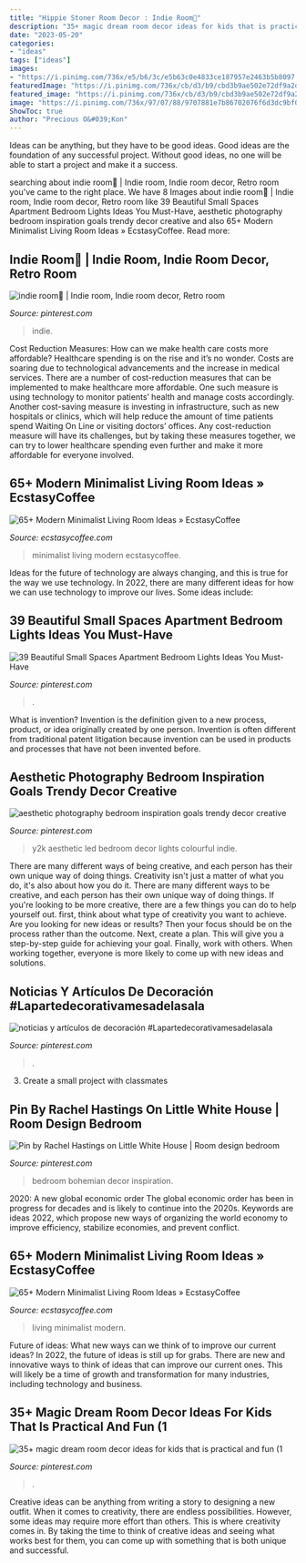 ```yaml
---
title: "Hippie Stoner Room Decor : Indie Room🌈"
description: "35+ magic dream room decor ideas for kids that is practical and fun (1"
date: "2023-05-20"
categories:
- "ideas"
tags: ["ideas"]
images:
- "https://i.pinimg.com/736x/e5/b6/3c/e5b63c0e4833ce187957e2463b5b8097.jpg"
featuredImage: "https://i.pinimg.com/736x/cb/d3/b9/cbd3b9ae502e72df9a2d1fb608ea6697.jpg"
featured_image: "https://i.pinimg.com/736x/cb/d3/b9/cbd3b9ae502e72df9a2d1fb608ea6697.jpg"
image: "https://i.pinimg.com/736x/97/07/88/9707881e7b86702076f6d3dc9bf030e2.jpg"
ShowToc: true
author: "Precious O&#039;Kon"
---
```



Ideas can be anything, but they have to be good ideas. Good ideas are the foundation of any successful project. Without good ideas, no one will be able to start a project and make it a success.

	

		
searching about indie room🌈 | Indie room, Indie room decor, Retro room you've came to the right place. We have 8 Images about indie room🌈 | Indie room, Indie room decor, Retro room like 39 Beautiful Small Spaces Apartment Bedroom Lights Ideas You Must-Have, aesthetic photography bedroom inspiration goals trendy decor creative and also 65+ Modern Minimalist Living Room Ideas » EcstasyCoffee. Read more:
		
    
## Indie Room🌈 | Indie Room, Indie Room Decor, Retro Room

<img loading=lazy src="https://i.pinimg.com/736x/88/eb/17/88eb172a4a773d6e89948486dc08b155.jpg" onerror="this.onerror=null;this.src='https://tse4.mm.bing.net/th?id=OIP.J0v0g89dIaIi9c8PTLmZqgHaNK&amp;pid=15.1';" alt="indie room🌈 | Indie room, Indie room decor, Retro room">

_Source: pinterest.com_

>indie. 

	

Cost Reduction Measures: How can we make health care costs more affordable?
Healthcare spending is on the rise and it’s no wonder. Costs are soaring due to technological advancements and the increase in medical services. There are a number of cost-reduction measures that can be implemented to make healthcare more affordable. One such measure is using technology to monitor patients’ health and manage costs accordingly. Another cost-saving measure is investing in infrastructure, such as new hospitals or clinics, which will help reduce the amount of time patients spend Waiting On Line or visiting doctors’ offices.
Any cost-reduction measure will have its challenges, but by taking these measures together, we can try to lower healthcare spending even further and make it more affordable for everyone involved.

    
## 65+ Modern Minimalist Living Room Ideas » EcstasyCoffee

<img loading=lazy src="https://i0.wp.com/www.ecstasycoffee.com/wp-content/uploads/2016/10/Minimalist-Living-Room-Ideas-27.jpg" onerror="this.onerror=null;this.src='https://tse1.mm.bing.net/th?id=OIP.hdNRSoXMWtozbFK8ANBv_AHaLH&amp;pid=15.1';" alt="65+ Modern Minimalist Living Room Ideas » EcstasyCoffee">

_Source: ecstasycoffee.com_

>minimalist living modern ecstasycoffee. 

	

Ideas for the future of technology are always changing, and this is true for the way we use technology. In 2022, there are many different ideas for how we can use technology to improve our lives. Some ideas include: 

    
## 39 Beautiful Small Spaces Apartment Bedroom Lights Ideas You Must-Have

<img loading=lazy src="https://i.pinimg.com/736x/cb/d3/b9/cbd3b9ae502e72df9a2d1fb608ea6697.jpg" onerror="this.onerror=null;this.src='https://tse2.mm.bing.net/th?id=OIP.zood1ESKo4RTd5zg3nQvpgHaJ3&amp;pid=15.1';" alt="39 Beautiful Small Spaces Apartment Bedroom Lights Ideas You Must-Have">

_Source: pinterest.com_

>. 

	

What is invention?
Invention is the definition given to a new process, product, or idea originally created by one person. Invention is often different from traditional patent litigation because invention can be used in products and processes that have not been invented before.

    
## Aesthetic Photography Bedroom Inspiration Goals Trendy Decor Creative

<img loading=lazy src="https://i.pinimg.com/736x/a9/16/8b/a9168b5551046c347fd28d5bbd9d6eb7.jpg" onerror="this.onerror=null;this.src='https://tse1.mm.bing.net/th?id=OIP.iCSZ82SZAmparPdriwWYUQHaJ4&amp;pid=15.1';" alt="aesthetic photography bedroom inspiration goals trendy decor creative">

_Source: pinterest.com_

>y2k aesthetic led bedroom decor lights colourful indie. 

	

There are many different ways of being creative, and each person has their own unique way of doing things.
Creativity isn't just a matter of what you do, it's also about how you do it. There are many different ways to be creative, and each person has their own unique way of doing things. If you're looking to be more creative, there are a few things you can do to help yourself out. first, think about what type of creativity you want to achieve. Are you looking for new ideas or results? Then your focus should be on the process rather than the outcome. Next, create a plan. This will give you a step-by-step guide for achieving your goal. Finally, work with others. When working together, everyone is more likely to come up with new ideas and solutions.

    
## Noticias Y Artículos De Decoración #Lapartedecorativamesadelasala

<img loading=lazy src="https://i.pinimg.com/736x/fe/4d/6f/fe4d6fd19f6552cbde027dd019deca9c.jpg" onerror="this.onerror=null;this.src='https://tse3.mm.bing.net/th?id=OIP.L3ypWwJEkFnEQYATKHH9HAHaLH&amp;pid=15.1';" alt="noticias y artículos de decoración #Lapartedecorativamesadelasala">

_Source: pinterest.com_

>. 

	

3. Create a small project with classmates

    
## Pin By Rachel Hastings On Little White House | Room Design Bedroom

<img loading=lazy src="https://i.pinimg.com/736x/e5/b6/3c/e5b63c0e4833ce187957e2463b5b8097.jpg" onerror="this.onerror=null;this.src='https://tse1.mm.bing.net/th?id=OIP.fwDDelWjv7EgOAldHeienAHaJ3&amp;pid=15.1';" alt="Pin by Rachel Hastings on Little White House | Room design bedroom">

_Source: pinterest.com_

>bedroom bohemian decor inspiration. 

	

2020: A new global economic order
The global economic order has been in progress for decades and is likely to continue into the 2020s. Keywords are ideas 2022, which propose new ways of organizing the world economy to improve efficiency, stabilize economies, and prevent conflict.

    
## 65+ Modern Minimalist Living Room Ideas » EcstasyCoffee

<img loading=lazy src="https://i0.wp.com/www.ecstasycoffee.com/wp-content/uploads/2016/10/Minimalist-Living-Room-Ideas-39.jpg" onerror="this.onerror=null;this.src='https://tse2.mm.bing.net/th?id=OIP.kH1vp5HQN_kvAMDXWMsAYgHaLX&amp;pid=15.1';" alt="65+ Modern Minimalist Living Room Ideas » EcstasyCoffee">

_Source: ecstasycoffee.com_

>living minimalist modern. 

	

Future of ideas: What new ways can we think of to improve our current ideas?
In 2022, the future of ideas is still up for grabs. There are new and innovative ways to think of ideas that can improve our current ones. This will likely be a time of growth and transformation for many industries, including technology and business.

    
## 35+ Magic Dream Room Decor Ideas For Kids That Is Practical And Fun (1

<img loading=lazy src="https://i.pinimg.com/736x/97/07/88/9707881e7b86702076f6d3dc9bf030e2.jpg" onerror="this.onerror=null;this.src='https://tse3.mm.bing.net/th?id=OIP.rQdPKRNmhSfYwV0A1Pfn0gHaJ3&amp;pid=15.1';" alt="35+ magic dream room decor ideas for kids that is practical and fun (1">

_Source: pinterest.com_

>. 

	

Creative ideas can be anything from writing a story to designing a new outfit. When it comes to creativity, there are endless possibilities. However, some ideas may require more effort than others. This is where creativity comes in. By taking the time to think of creative ideas and seeing what works best for them, you can come up with something that is both unique and successful.

